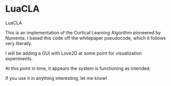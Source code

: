 LuaCLA
======

LuaCLA

This is an implementation of the Cortical Learning Algorithm pioneered by Numenta.
I based this code off the whitepaper pseudocode, which it follows very literally.

I will be adding a GUI with Love2D at some point for visualization experiments.

At this point in time, it appears the system is functioning as intended.

If you use it in anything interesting, let me know!
